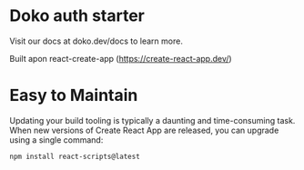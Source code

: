 # Doko auth starter

Visit our docs at doko.dev/docs to learn more.

Built apon react-create-app (https://create-react-app.dev/)

# Easy to Maintain

Updating your build tooling is typically a daunting and time-consuming task. When new versions of Create React App are released, you can upgrade using a single command:

`npm install react-scripts@latest`
